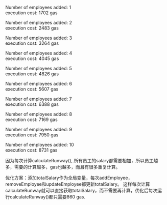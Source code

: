 Number of employees added: 1     
execution cost: 1702 gas

Number of employees added: 2    
execution cost: 2483 gas

Number of employees added: 3    
execution cost: 3264 gas

Number of employees added: 4     
execution cost: 4045 gas

Number of employees added: 5     
execution cost: 4826 gas

Number of employees added: 6    
execution cost: 5607 gas

Number of employees added: 7     
execution cost: 6388 gas

Number of employees added: 8     
execution cost: 7169 gas

Number of employees added: 9    
execution cost: 7950 gas

Number of employees added: 10    
execution cost: 8731 gas

因为每次计算calculateRunway(), 所有员工的salary都需要相加，所以员工越多，需要的计算越多，gas也越多，而且有很多重复计算。

优化方案：添加totalSalary作为全局变量，每次addEmployee，removeEmployee和updateEmployee都更新totalSalary。 这样每次计算calculateRunway就可以直接获取totalSalary，而不需要再计算，优化后每次运行calculateRunway()都只需要860 gas.